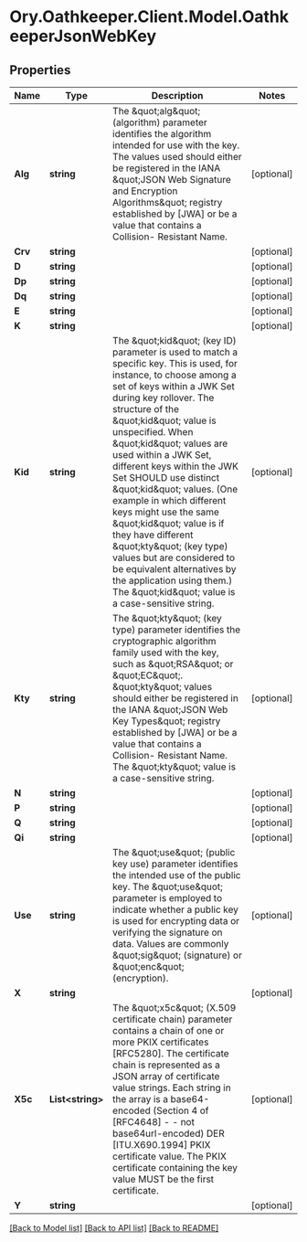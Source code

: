 # Ory.Oathkeeper.Client.Model.OathkeeperJsonWebKey
## Properties

Name | Type | Description | Notes
------------ | ------------- | ------------- | -------------
**Alg** | **string** | The \&quot;alg\&quot; (algorithm) parameter identifies the algorithm intended for use with the key.  The values used should either be registered in the IANA \&quot;JSON Web Signature and Encryption Algorithms\&quot; registry established by [JWA] or be a value that contains a Collision- Resistant Name. | [optional] 
**Crv** | **string** |  | [optional] 
**D** | **string** |  | [optional] 
**Dp** | **string** |  | [optional] 
**Dq** | **string** |  | [optional] 
**E** | **string** |  | [optional] 
**K** | **string** |  | [optional] 
**Kid** | **string** | The \&quot;kid\&quot; (key ID) parameter is used to match a specific key.  This is used, for instance, to choose among a set of keys within a JWK Set during key rollover.  The structure of the \&quot;kid\&quot; value is unspecified.  When \&quot;kid\&quot; values are used within a JWK Set, different keys within the JWK Set SHOULD use distinct \&quot;kid\&quot; values.  (One example in which different keys might use the same \&quot;kid\&quot; value is if they have different \&quot;kty\&quot; (key type) values but are considered to be equivalent alternatives by the application using them.)  The \&quot;kid\&quot; value is a case-sensitive string. | [optional] 
**Kty** | **string** | The \&quot;kty\&quot; (key type) parameter identifies the cryptographic algorithm family used with the key, such as \&quot;RSA\&quot; or \&quot;EC\&quot;. \&quot;kty\&quot; values should either be registered in the IANA \&quot;JSON Web Key Types\&quot; registry established by [JWA] or be a value that contains a Collision- Resistant Name.  The \&quot;kty\&quot; value is a case-sensitive string. | [optional] 
**N** | **string** |  | [optional] 
**P** | **string** |  | [optional] 
**Q** | **string** |  | [optional] 
**Qi** | **string** |  | [optional] 
**Use** | **string** | The \&quot;use\&quot; (public key use) parameter identifies the intended use of the public key. The \&quot;use\&quot; parameter is employed to indicate whether a public key is used for encrypting data or verifying the signature on data. Values are commonly \&quot;sig\&quot; (signature) or \&quot;enc\&quot; (encryption). | [optional] 
**X** | **string** |  | [optional] 
**X5c** | **List&lt;string&gt;** | The \&quot;x5c\&quot; (X.509 certificate chain) parameter contains a chain of one or more PKIX certificates [RFC5280].  The certificate chain is represented as a JSON array of certificate value strings.  Each string in the array is a base64-encoded (Section 4 of [RFC4648] - - not base64url-encoded) DER [ITU.X690.1994] PKIX certificate value. The PKIX certificate containing the key value MUST be the first certificate. | [optional] 
**Y** | **string** |  | [optional] 

[[Back to Model list]](../README.md#documentation-for-models) [[Back to API list]](../README.md#documentation-for-api-endpoints) [[Back to README]](../README.md)

